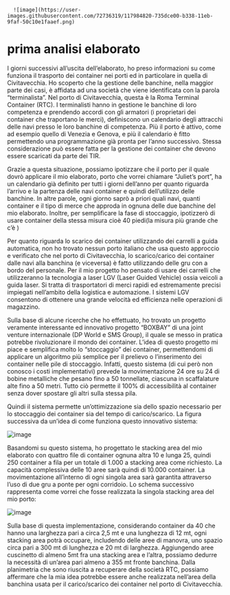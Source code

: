       ![image](https://user-images.githubusercontent.com/72736319/117984820-735dce00-b338-11eb-9faf-50c10e1faaef.png)

# prima analisi elaborato
I giorni successivi all’uscita dell’elaborato, ho preso informazioni su come funziona il trasporto dei container nei porti ed in particolare in quella di Civitavecchia.
Ho scoperto che la gestione delle banchine, nella maggior parte dei casi, è affidata ad una società che viene identificata con la parola “terminalista”.
Nel porto di Civitavecchia, questa è la Roma Terminal Container (RTC). I terminalisti hanno in gestione le banchine di loro competenza
e prendendo accordi con gli armatori (i proprietari dei container che traportano le merci), definiscono un calendario degli attracchi delle navi 
presso le loro banchine di competenza. Più il porto è attivo, come ad esempio quello di Venezia e Genova, e più il calendario è fitto permettendo una programmazione
già pronta per l’anno successivo. Stessa considerazione può essere fatta per la gestione dei container che devono essere scaricati da parte dei TIR.

Grazie a questa situazione, possiamo ipotizzare che il porto per il quale dovrò applicare il mio elaborato, porto che vorrei chiamare “Juliet’s port”,
ha un calendario già definito per tutti i giorni dell’anno per quanto riguarda l’arrivo e la partenza delle navi container e quindi dell’utilizzo delle banchine.
In altre parole, ogni giorno saprò a priori quali navi, quanti container e il tipo di merce che approda in ognuna delle due banchine del mio elaborato.
Inoltre, per semplificare la fase di stoccaggio, ipotizzerò di usare container della stessa misura cioè 40 piedi(la misura più grande che c’è )

Per quanto riguarda lo scarico dei container utilizzando dei carrelli a guida automatica, non ho trovato nessun porto italiano che usa questo approccio 
e verificato che nel porto di Civitavecchia, lo scarico/carico dei container dalle navi alla banchina (e viceversa) è fatto utilizzando delle gru con a bordo del personale.
Per il mio progetto ho pensato di usare dei carrelli che utilizzeranno la tecnologia a laser LGV (Laser Guided Vehicle) ossia veicoli a guida laser. 
Si tratta di trasportatori di merci rapidi ed estremamente precisi impiegati nell’ambito della logistica e automazione.
I sistemi LGV consentono di ottenere una grande velocità ed efficienza nelle operazioni di magazzino.

Sulla base di alcune ricerche che ho effettuato, ho trovato un progetto veramente interessante ed innovativo progetto “BOXBAY” di una joint
venture internazionale (DP World e SMS Group), il quale se messo in pratica potrebbe rivoluzionare il mondo dei container. 
L’idea di questo progetto mi piace e semplifica molto lo “stoccaggio” dei container, permettendomi di applicare un algoritmo più semplice 
per il prelievo o l’inserimento dei container nelle pile di stoccaggio. Infatti, questo sistema (di cui però non conosco i costi implementativi) 
prevede la movimentazione 24 ore su 24 di bobine metalliche che pesano fino a 50 tonnellate, ciascuna in scaffalature alte fino a 50 metri. 
Tutto ciò permette il 100% di accessibilità al container senza dover spostare gli altri sulla stessa pila. 

Quindi il sistema permette un’ottimizzazione sia dello spazio necessario per lo stoccaggio dei container sia del tempo di carico/scarico.
La figura successiva da un’idea di come funziona questo innovativo sistema:

![image](https://user-images.githubusercontent.com/72736319/117985372-ed8e5280-b338-11eb-8ae1-02c76f8b9505.png)

Basandomi su questo sistema, ho progettato le stacking area del mio elaborato con quattro file di container ognuna altra 10 e lunga 25,
quindi 250 container a fila per un totale di 1.000 a stacking area come richiesto. La capacità complessiva delle 10 aree sarà quindi di 10.000 container. 
La movimentazione all’interno di ogni singola area sarà garantita attraverso l’uso di due gru a ponte per ogni corridoio. 
Lo schema successivo rappresenta come vorrei che fosse realizzata la singola stacking area del mio porto:

![image](https://user-images.githubusercontent.com/72736319/117985885-65f51380-b339-11eb-9459-a45a77eecf8a.png)

Sulla base di questa implementazione, considerando container da 40 che hanno una larghezza pari a circa 2,5 mt e una lunghezza di 12 mt, ogni stacking area potrà occupare, includendo delle aree di manovra, uno spazio circa pari a 300 mt di lunghezza e 20 mt di larghezza. Aggiungendo aree cuscinetto di almeno 5mt fra una stacking area e l’altra, possiamo dedurre la necessità di un’area pari almeno a 355 mt fronte banchina. Dalla planimetria che sono riuscita a recuperare della società RTC, possiamo affermare che la mia idea potrebbe essere anche realizzata nell’area della banchina usata per il carico/scarico dei container nel porto di Civitavecchia.


